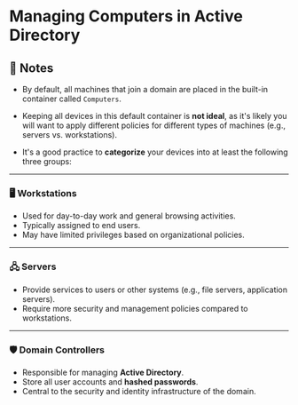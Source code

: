 # Managing Computers in Active Directory

## 📝 Notes

- By default, all machines that join a domain are placed in the built-in container called `Computers`.

- Keeping all devices in this default container is **not ideal**, as it's likely you will want to apply different policies for different types of machines (e.g., servers vs. workstations).

- It's a good practice to **categorize** your devices into at least the following three groups:

---

### 🖥️ Workstations

- Used for day-to-day work and general browsing activities.
- Typically assigned to end users.
- May have limited privileges based on organizational policies.

---

### 🖧 Servers

- Provide services to users or other systems (e.g., file servers, application servers).
- Require more security and management policies compared to workstations.

---

### 🛡️ Domain Controllers

- Responsible for managing **Active Directory**.
- Store all user accounts and **hashed passwords**.
- Central to the security and identity infrastructure of the domain.
